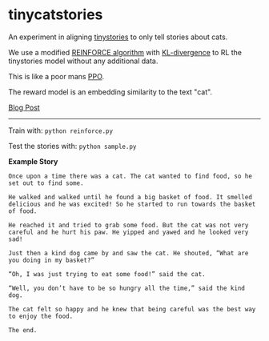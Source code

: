 # tinycatstories

An experiment in aligning [tinystories](https://arxiv.org/abs/2305.07759) to only tell stories about cats.

We use a modified [REINFORCE algorithm](http://www.cs.toronto.edu/~tingwuwang/REINFORCE.pdf) with [KL-divergence](https://en.wikipedia.org/wiki/Kullback%E2%80%93Leibler_divergence) to RL the tinystories model without any additional data.

This is like a poor mans [PPO](https://huggingface.co/blog/deep-rl-ppo).

The reward model is an embedding similarity to the text "cat".

[Blog Post](https://philliphaeusler.com/posts/aligning_tinystories/)

---

Train with: `python reinforce.py`

Test the stories with: `python sample.py`

**Example Story**

```
Once upon a time there was a cat. The cat wanted to find food, so he set out to find some.

He walked and walked until he found a big basket of food. It smelled delicious and he was excited! So he started to run towards the basket of food.

He reached it and tried to grab some food. But the cat was not very careful and he hurt his paw. He yipped and yawed and he looked very sad!

Just then a kind dog came by and saw the cat. He shouted, “What are you doing in my basket?”

“Oh, I was just trying to eat some food!” said the cat.

“Well, you don’t have to be so hungry all the time,” said the kind dog.

The cat felt so happy and he knew that being careful was the best way to enjoy the food.

The end.

```
